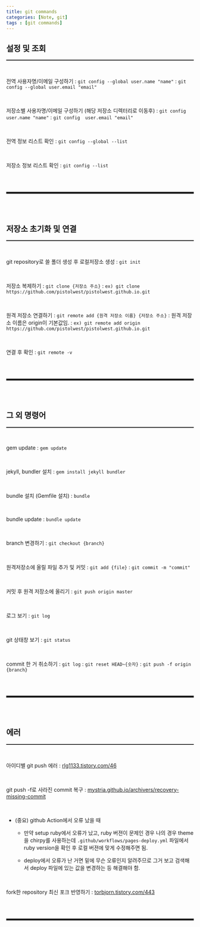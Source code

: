 ```yaml
---
title: git commands
categories: [Note, git]
tags : [git commands]
---
```


## 설정 및 조회
<hr style="border-top: 1px solid;"><br>

전역 사용자명/이메일 구성하기
: ```git config --global user.name "name"```
: ```git config --global user.email "email"```

<br>

저장소별 사용자명/이메일 구성하기 (해당 저장소 디렉터리로 이동후)
: ```git config  user.name "name"```
: ```git config  user.email "email"```

<br>

전역 정보 리스트 확인
: ```git config --global --list```

<br>

저장소 정보 리스트 확인
: ```git config --list ```

<br><br>
<hr style="border: 2px solid;">
<br><br>

## 저장소 초기화 및 연결
<hr style="border-top: 1px solid;"><br>

git repository로 쓸 폴더 생성 후 로컬저장소 생성 
: ```git init```

<br>

저장소 복제하기
: ```git clone {저장소 주소}```
: ```ex) git clone https://github.com/pistolwest/pistolwest.github.io.git```

<br>

원격 저장소 연결하기
: ```git remote add {원격 저장소 이름} {저장소 주소}```
: 원격 저장소 이름은 origin이 기본값임.
: ```ex) git remote add origin https://github.com/pistolwest/pistolwest.github.io.git```

<br>

연결 후 확인
: ```git remote -v```

<br><br>
<hr style="border: 2px solid;">
<br><br>

## 그 외 명령어
<hr style="border-top: 1px solid;"><br>

gem update
: ```gem update```

<br>

jekyll, bundler 설치
: ```gem install jekyll bundler```

<br>

bundle 설치 (Gemfile 설치)
: ```bundle```

<br>

bundle update
: ```bundle update```

<br>

branch 변경하기
: ```git checkout {branch}```

<br>

원격저장소에 올릴 파일 추가 및 커밋
: ```git add {file}```
: ```git commit -m "commit"```

<br>

커밋 후 원격 저장소에 올리기
: ```git push origin master```

<br>

로그 보기
: ```git log```

<br>

git 상태창 보기
: ```git status```

<br>

commit 한 거 취소하기
: ```git log```
: ```git reset HEAD~{숫자}```
: ```git push -f origin {branch}```

<br><br>
<hr style="border: 2px solid;">
<br><br>

## 에러
<hr style="border-top: 1px solid;"><br>

아이디별 git push 에러 
: <a href="https://rlg1133.tistory.com/46" target="_blank">rlg1133.tistory.com/46</a>  

<br>

git push -f로 사라진 commit 복구
: <a href="https://mystria.github.io/archivers/recovery-missing-commit" target="_blank">mystria.github.io/archivers/recovery-missing-commit</a>

<br>

+ (중요) github Action에서 오류 났을 때

    + 만약 setup ruby에서 오류가 났고, ruby 버젼이 문제인 경우 나의 경우 theme을 chirpy를 사용하는데 ```.github/workflows/pages-deploy.yml``` 파일에서 ruby version을 확인 후 로컬 버젼에 맞게 수정해주면 됨.

    + deploy에서 오류가 난 거면 밑에 무슨 오류인지 알려주므로 그거 보고 검색해서 deploy 파일에 있는 값을 변경하는 등 해결해야 함.

<br>

fork한 repository 최신 포크 반영하기
: <a href="https://torbjorn.tistory.com/443" target="_blank">torbjorn.tistory.com/443</a>

<br><br>
<hr style="border: 2px solid;">
<br><br>
